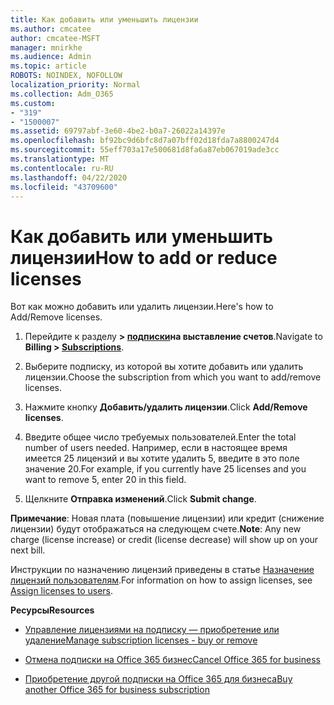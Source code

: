```yaml
---
title: Как добавить или уменьшить лицензии
ms.author: cmcatee
author: cmcatee-MSFT
manager: mnirkhe
ms.audience: Admin
ms.topic: article
ROBOTS: NOINDEX, NOFOLLOW
localization_priority: Normal
ms.collection: Adm_O365
ms.custom:
- "319"
- "1500007"
ms.assetid: 69797abf-3e60-4be2-b0a7-26022a14397e
ms.openlocfilehash: bf92bc9d6bfc8d7a07bff02d18fda7a8800247d4
ms.sourcegitcommit: 55eff703a17e500681d8fa6a87eb067019ade3cc
ms.translationtype: MT
ms.contentlocale: ru-RU
ms.lasthandoff: 04/22/2020
ms.locfileid: "43709600"
---
```

# <a name="how-to-add-or-reduce-licenses"></a><span data-ttu-id="6d2ef-102">Как добавить или уменьшить лицензии</span><span class="sxs-lookup"><span data-stu-id="6d2ef-102">How to add or reduce licenses</span></span>

<span data-ttu-id="6d2ef-103">Вот как можно добавить или удалить лицензии.</span><span class="sxs-lookup"><span data-stu-id="6d2ef-103">Here's how to Add/Remove licenses.</span></span>
  
1. <span data-ttu-id="6d2ef-104">Перейдите к разделу **> [подписки](https://portal.office.com/adminportal/home#/subscriptions)на выставление счетов**.</span><span class="sxs-lookup"><span data-stu-id="6d2ef-104">Navigate to **Billing > [Subscriptions](https://portal.office.com/adminportal/home#/subscriptions)**.</span></span>

2. <span data-ttu-id="6d2ef-105">Выберите подписку, из которой вы хотите добавить или удалить лицензии.</span><span class="sxs-lookup"><span data-stu-id="6d2ef-105">Choose the subscription from which you want to add/remove licenses.</span></span>

3. <span data-ttu-id="6d2ef-106">Нажмите кнопку **Добавить/удалить лицензии**.</span><span class="sxs-lookup"><span data-stu-id="6d2ef-106">Click **Add/Remove licenses**.</span></span>

4. <span data-ttu-id="6d2ef-107">Введите общее число требуемых пользователей.</span><span class="sxs-lookup"><span data-stu-id="6d2ef-107">Enter the total number of users needed.</span></span> <span data-ttu-id="6d2ef-108">Например, если в настоящее время имеется 25 лицензий и вы хотите удалить 5, введите в это поле значение 20.</span><span class="sxs-lookup"><span data-stu-id="6d2ef-108">For example, if you currently have 25 licenses and you want to remove 5, enter 20 in this field.</span></span>

5. <span data-ttu-id="6d2ef-109">Щелкните **Отправка изменений**.</span><span class="sxs-lookup"><span data-stu-id="6d2ef-109">Click **Submit change**.</span></span>

<span data-ttu-id="6d2ef-110">**Примечание**: Новая плата (повышение лицензии) или кредит (снижение лицензии) будут отображаться на следующем счете.</span><span class="sxs-lookup"><span data-stu-id="6d2ef-110">**Note**: Any new charge (license increase) or credit (license decrease) will show up on your next bill.</span></span>

<span data-ttu-id="6d2ef-111">Инструкции по назначению лицензий приведены в статье [Назначение лицензий пользователям](https://docs.microsoft.com/microsoft-365/admin/manage/assign-licenses-to-users).</span><span class="sxs-lookup"><span data-stu-id="6d2ef-111">For information on how to assign licenses, see [Assign licenses to users](https://docs.microsoft.com/microsoft-365/admin/manage/assign-licenses-to-users).</span></span>

 <span data-ttu-id="6d2ef-112">**Ресурсы**</span><span class="sxs-lookup"><span data-stu-id="6d2ef-112">**Resources**</span></span>
  
- [<span data-ttu-id="6d2ef-113">Управление лицензиями на подписку — приобретение или удаление</span><span class="sxs-lookup"><span data-stu-id="6d2ef-113">Manage subscription licenses - buy or remove</span></span>](https://docs.microsoft.com/microsoft-365/commerce/licenses/buy-licenses)

- [<span data-ttu-id="6d2ef-114">Отмена подписки на Office 365 бизнес</span><span class="sxs-lookup"><span data-stu-id="6d2ef-114">Cancel Office 365 for business</span></span>](https://support.office.com/article/Cancel-Office-365-for-business-b1bc0bef-4608-4601-813a-cdd9f746709a)

- [<span data-ttu-id="6d2ef-115">Приобретение другой подписки на Office 365 для бизнеса</span><span class="sxs-lookup"><span data-stu-id="6d2ef-115">Buy another Office 365 for business subscription</span></span>](https://support.office.com/article/Buy-another-Office-365-for-business-subscription-fab3b86c-3359-4042-8692-5d4dc7550b7c)
